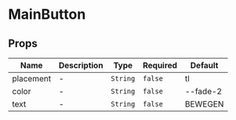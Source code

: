 # MainButton

## Props

<!-- @vuese:MainButton:props:start -->
|Name|Description|Type|Required|Default|
|---|---|---|---|---|
|placement|-|`String`|`false`|tl|
|color|-|`String`|`false`|--fade-2|
|text|-|`String`|`false`|BEWEGEN|

<!-- @vuese:MainButton:props:end -->


